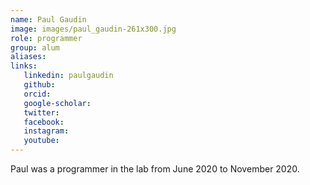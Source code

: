 ```yaml
---
name: Paul Gaudin
image: images/paul_gaudin-261x300.jpg
role: programmer
group: alum
aliases:
links:
   linkedin: paulgaudin
   github:
   orcid: 
   google-scholar:
   twitter:
   facebook:
   instagram: 
   youtube:
---
```


Paul was a programmer in the lab from June 2020 to November 2020.